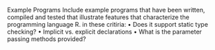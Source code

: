 Example Programs Include example programs that have been written, compiled and 
tested that illustrate features that characterize the programming language R. 
in these critiria:
• Does it support static type checking? 
• Implicit vs. explicit declarations 
• What is the parameter passing methods provided? 
